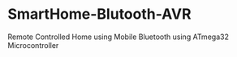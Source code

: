 # SmartHome-Blutooth-AVR
Remote Controlled Home using Mobile Bluetooth using ATmega32 Microcontroller 
